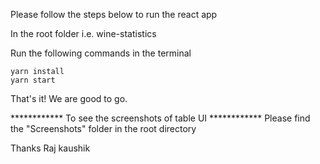 Please follow the steps below to run the react app

In the root folder i.e. wine-statistics

Run the following commands in the terminal

    yarn install
    yarn start

That's it! We are good to go.




************ To see the screenshots of table UI ************
    Please find the "Screenshots" folder in the root directory

Thanks
Raj kaushik